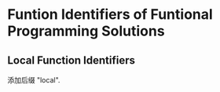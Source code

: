 # Funtion Identifiers of Funtional Programming Solutions

## Local Function Identifiers

添加后缀 "local".